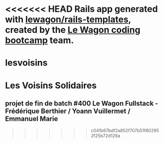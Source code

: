 <<<<<<< HEAD
Rails app generated with [lewagon/rails-templates](https://github.com/lewagon/rails-templates), created by the [Le Wagon coding bootcamp](https://www.lewagon.com) team.
=======
# lesvoisins

# Les Voisins Solidaires
## projet de fin de batch #400 Le Wagon Fullstack - Frédérique Berthier / Yoann Vuillermet / Emmanuel Marie
>>>>>>> c041b67bdf2a852f707b51f802952f25b72d126a
